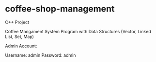 # coffee-shop-management
C++ Project

Coffee Mangament System Program with Data Structures (Vector, Linked List, Set, Map)

Admin Account:

Username: admin
Password: admin
